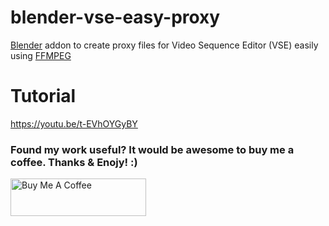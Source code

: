 # blender-vse-easy-proxy
[Blender](https://www.blender.org/) addon to create proxy files for Video Sequence Editor (VSE) easily using [FFMPEG](https://ffmpeg.org/)
# Tutorial
https://youtu.be/t-EVhOYGyBY

### Found my work useful? It would be awesome to buy me a coffee. Thanks & Enojy! :)

<a href="https://www.buymeacoffee.com/fahadp" target="_blank"><img src="https://cdn.buymeacoffee.com/buttons/v2/default-yellow.png" alt="Buy Me A Coffee" style="height: 60px !important;width: 217px !important;" ></a>
